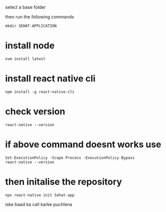 select a base folder

then run the following commands

``` terminal
mkdir SEHAT-APPLICATION
```
# install node
```
nvm install latest
```
# install react native cli
```
npm install -g react-native-cli
```
# check version
```
react-native --version
```
# if above command doesnt works use 
```
Set-ExecutionPolicy -Scope Process -ExecutionPolicy Bypass
react-native --version
```
# then initalise the repository
```
npx react-native init Sehat-app  
```
iske baad ka call karke puchlena